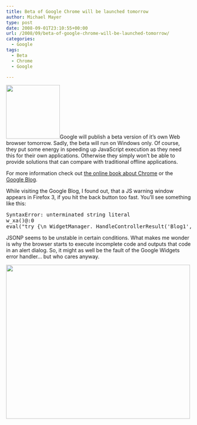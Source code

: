 ```yaml
---
title: Beta of Google Chrome will be launched tomorrow
author: Michael Mayer
type: post
date: 2008-09-01T23:10:55+00:00
url: /2008/09/beta-of-google-chrome-will-be-launched-tomorrow/
categories:
  - Google
tags:
  - Beta
  - Chrome
  - Google

---
```

[<img class="alignright size-full wp-image-840" title="Google Chrome Logo" src="https://blog.liquidbytes.net/wp-content/uploads/2008/09/google-chrome.jpg" alt="" width="146" height="146" />][1]Google will publish a beta version of it&#8217;s own Web browser tomorrow. Sadly, the beta will run on Windows only. Of course, they put some energy in speeding up JavaScript execution as they need this for their own applications. Otherwise they simply won&#8217;t be able to provide solutions that can compare with traditional offline applications.

For more information check out [the online book about Chrome][2] or the [Google Blog][3].

While visiting the Google Blog, I found out, that a JS warning window appears in Firefox 3, if you hit the back button too fast. You&#8217;ll see something like this:

<pre>SyntaxError: unterminated string literal
w_xa()@:0
eval("try {\n_WidgetManager._HandleControllerResult('Blog1', 'backlinks',{'numBacklinks': [...]</pre>

JSONP seems to be unstable in certain conditions. What makes me wonder is why the browser starts to execute incomplete code and outputs that code in an alert dialog. So, it might as well be the fault of the Google Widgets error handler&#8230; but who cares anyway.

[<img class="alignnone size-medium wp-image-865" title="Google Chrome Beta Screenshot" src="https://blog.liquidbytes.net/wp-content/uploads/2008/09/chrome2-500x418.png" alt="" width="500" height="418" srcset="/wp-content/uploads/2008/09/chrome2-500x418.png 500w, /wp-content/uploads/2008/09/chrome2.png 800w" sizes="(max-width: 500px) 100vw, 500px" />][4]

 [1]: https://blog.liquidbytes.net/wp-content/uploads/2008/09/google-chrome.jpg
 [2]: http://books.google.com/books?id=8UsqHohwwVYC&printsec=frontcover
 [3]: http://googleblog.blogspot.com/2008/09/fresh-take-on-browser.html
 [4]: https://blog.liquidbytes.net/wp-content/uploads/2008/09/chrome2.png
